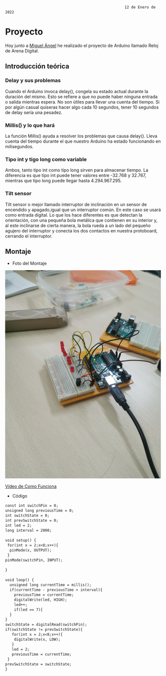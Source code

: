                                                           12 de Enero de 2022 
                                                          
# Proyecto 

Hoy junto a [Miguel Ángel](https://github.com/miguelamgel1107) he realizado el proyecto de Arduino llamado Reloj de Arena Digital.

## Introducción teórica

### Delay y sus problemas

Cuando el Arduino invoca delay(), congela su estado actual durante la duración del mismo. Esto se refiere a que no puede haber ninguna entrada o salida mientras espera. No son útiles para llevar una cuenta del tiempo. Si por algún casual quiseras hacer algo cada 10 segundos, tener 10 segundos de delay sería una pesadez.

### Millis() y lo que hará

La función Millis() ayuda a resolver los problemas que causa delay(). Lleva cuenta del tiempo durante el que nuestro Arduino ha estado funcionando en milisegundos.


### Tipo int y tigo long como variable

Ambos, tanto tipo int como tipo long sirven para almacenar tiempo. La diferencia es que tipo int puede tener valores entre -32.768 y 32.767, mientras que tipo long puede llegar hasta 4.294.967.295.


### Tilt sensor

Tilt sensor o mejor llamado interruptor de inclinación en un sensor de encendido y apagado,igual que un interruptor común. En este caso se usará como entrada digital. Lo que los hace diferentes es que detectan la orientación, con una pequeña bola metálica que contienen en su interior y, al este inclinarse de cierta manera, la bola rueda a un lado del pequeño agujero del interruptor y conecta los dos contactos en nuestra protoboard, cerrando el interruptor.






## Montaje

- Foto del Montaje

![](https://github.com/Tabrih/Arduino/blob/main/Archivos/IMG_20220112_095505.jpg)

[Vídeo de Como Funciona](https://raw.githubusercontent.com/Tabrih/Arduino/main/Archivos/VID_20220112_095543.mp4)

- Código

```
const int switchPin = 8;
unsigned long previousTime = 0;
int switchState = 0;
int prevSwitchState = 0;
int led = 2;
long interval = 2000;

void setup() {
 for(int x = 2;x<8;x++){
  pinMode(x, OUTPUT);
 }
pinMode(switchPin, INPUT);

}

void loop() {
  unsigned long currentTime = millis();
  if(currentTime - previousTime > interval){
    previousTime = currentTime;
    digitalWrite(led, HIGH);
    led++;
    if(led == 7){
  }
}
switchState = digitalRead(switchPin);
if(switchState != prevSwitchState){
   for(int x = 2;x<8;x++){
    digitalWrite(x, LOW);
   }
   led = 2;
   previousTime = currentTime;
 }
prevSwitchState = switchState;
}

```

